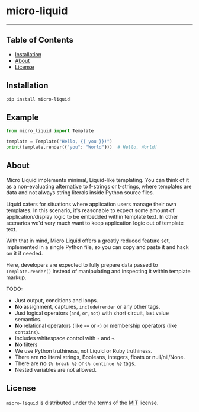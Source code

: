 # micro-liquid

---

## Table of Contents

- [Installation](#installation)
- [About](#about)
- [License](#license)

## Installation

```console
pip install micro-liquid
```

## Example

```python
from micro_liquid import Template

template = Template("Hello, {{ you }}!")
print(template.render({"you": "World"}))  # Hello, World!
```

## About

Micro Liquid implements minimal, Liquid-like templating. You can think of it as a non-evaluating alternative to f-strings or t-strings, where templates are data and not always string literals inside Python source files.

Liquid caters for situations where application users manage their own templates. In this scenario, it's reasonable to expect some amount of application/display logic to be embedded within template text. In other scenarios we'd very much want to keep application logic out of template text.

With that in mind, Micro Liquid offers a greatly reduced feature set, implemented in a single Python file, so you can copy and paste it and hack on it if needed.

Here, developers are expected to fully prepare data passed to `Template.render()` instead of manipulating and inspecting it within template markup.

TODO:

- Just output, conditions and loops.
- **No** assignment, captures, `include`/`render` or any other tags.
- Just logical operators (`and`, `or`, `not`) with short circuit, last value semantics.
- **No** relational operators (like `==` or `<`) or membership operators (like `contains`).
- Includes whitespace control with `-` and `~`.
- **No** filters
- We use Python truthiness, not Liquid or Ruby truthiness.
- There are **no** literal strings, Booleans, integers, floats or null/nil/None.
- There are **no** `{% break %}` or `{% continue %}` tags.
- Nested variables are not allowed.

## License

`micro-liquid` is distributed under the terms of the [MIT](https://spdx.org/licenses/MIT.html) license.
